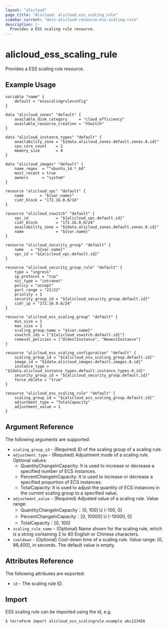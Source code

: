 ```yaml
---
layout: "alicloud"
page_title: "Alicloud: alicloud_ess_scaling_rule"
sidebar_current: "docs-alicloud-resource-ess-scaling-rule"
description: |-
  Provides a ESS scaling rule resource.
---
```


# alicloud\_ess\_scaling\_rule

Provides a ESS scaling rule resource.

## Example Usage

```
variable "name" {
    default = "essscalingruleconfig"
}

data "alicloud_zones" "default" {
    available_disk_category     = "cloud_efficiency"
    available_resource_creation = "VSwitch"
}

data "alicloud_instance_types" "default" {
    availability_zone = "${data.alicloud_zones.default.zones.0.id}"
    cpu_core_count    = 2
    memory_size       = 4
}

data "alicloud_images" "default" {
    name_regex  = "^ubuntu_14.*_64"
    most_recent = true
    owners      = "system"
}

resource "alicloud_vpc" "default" {
    name       = "${var.name}"
    cidr_block = "172.16.0.0/16"
}

resource "alicloud_vswitch" "default" {
    vpc_id            = "${alicloud_vpc.default.id}"
    cidr_block        = "172.16.0.0/24"
    availability_zone = "${data.alicloud_zones.default.zones.0.id}"
    name              = "${var.name}"
}

resource "alicloud_security_group" "default" {
    name   = "${var.name}"
    vpc_id = "${alicloud_vpc.default.id}"
}

resource "alicloud_security_group_rule" "default" {
    type = "ingress"
    ip_protocol = "tcp"
    nic_type = "intranet"
    policy = "accept"
    port_range = "22/22"
    priority = 1
    security_group_id = "${alicloud_security_group.default.id}"
    cidr_ip = "172.16.0.0/24"
}

resource "alicloud_ess_scaling_group" "default" {
    min_size = 1
    max_size = 1
    scaling_group_name = "${var.name}"
    vswitch_ids = ["${alicloud_vswitch.default.id}"]
    removal_policies = ["OldestInstance", "NewestInstance"]
}

resource "alicloud_ess_scaling_configuration" "default" {
    scaling_group_id = "${alicloud_ess_scaling_group.default.id}"
    image_id = "${data.alicloud_images.default.images.0.id}"
    instance_type = "${data.alicloud_instance_types.default.instance_types.0.id}"
    security_group_id = "${alicloud_security_group.default.id}"
    force_delete = "true"
}

resource "alicloud_ess_scaling_rule" "default" {
    scaling_group_id = "${alicloud_ess_scaling_group.default.id}"
    adjustment_type = "TotalCapacity"
    adjustment_value = 1
}
```

## Argument Reference

The following arguments are supported:

* `scaling_group_id` - (Required) ID of the scaling group of a scaling rule.
* `adjustment_type` - (Required) Adjustment mode of a scaling rule. Optional values:
    - QuantityChangeInCapacity: It is used to increase or decrease a specified number of ECS instances.
    - PercentChangeInCapacity: It is used to increase or decrease a specified proportion of ECS instances.
    - TotalCapacity: It is used to adjust the quantity of ECS instances in the current scaling group to a specified value.
* `adjustment_value` - (Required) Adjusted value of a scaling rule. Value range:
    - QuantityChangeInCapacity：(0, 100] U (-100, 0]
    - PercentChangeInCapacity：[0, 10000] U [-10000, 0]
    - TotalCapacity：[0, 100]
* `scaling_rule_name` - (Optional) Name shown for the scaling rule, which is a string containing 2 to 40 English or Chinese characters.
* `cooldown` - (Optional) Cool-down time of a scaling rule. Value range: [0, 86,400], in seconds. The default value is empty.


## Attributes Reference

The following attributes are exported:

* `id` - The scaling rule ID.

## Import

ESS scaling rule can be imported using the id, e.g.

```
$ terraform import alicloud_ess_scalingrule.example abc123456
```